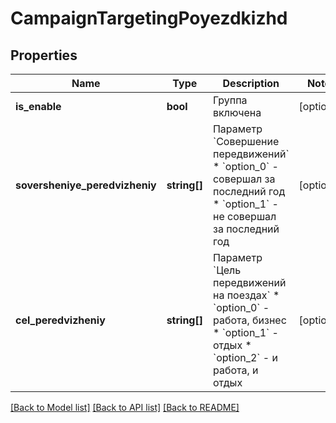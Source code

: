 # CampaignTargetingPoyezdkizhd

## Properties
Name | Type | Description | Notes
------------ | ------------- | ------------- | -------------
**is_enable** | **bool** | Группа включена | [optional] 
**soversheniye_peredvizheniy** | **string[]** | Параметр &#x60;Совершение передвижений&#x60;  * &#x60;option_0&#x60; - совершал за последний год * &#x60;option_1&#x60; - не совершал за последний год | [optional] 
**cel_peredvizheniy** | **string[]** | Параметр &#x60;Цель передвижений на поездах&#x60;  * &#x60;option_0&#x60; - работа, бизнес * &#x60;option_1&#x60; - отдых * &#x60;option_2&#x60; - и работа, и отдых | [optional] 

[[Back to Model list]](../README.md#documentation-for-models) [[Back to API list]](../README.md#documentation-for-api-endpoints) [[Back to README]](../README.md)


